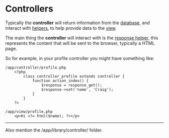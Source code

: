
# Controllers

Typically the **controller** will return information from the [database](../../doc/system/database.md), and interact with [helpers](../../doc/helpers.md), to help provide data to the [view](../../doc/setup/views.md).

The main thing the **controller** will interact with is the [response helper](../../doc/system/response.md), this represents the content that will be sent to the browser, typically a HTML page.

So for example, in your profile controller you might have something like:

	/app/controller/profile.php
		<?php
			class controller_profile extends controller {
				function action_index() {
                	$response = response_get();
					$response->set('name', 'Craig');
				}
			}
		?>

	/app/view/profile.php
		<p>Hi <?= html($name); ?></p>

---



Also mention the /app/library/controller/ folder.


